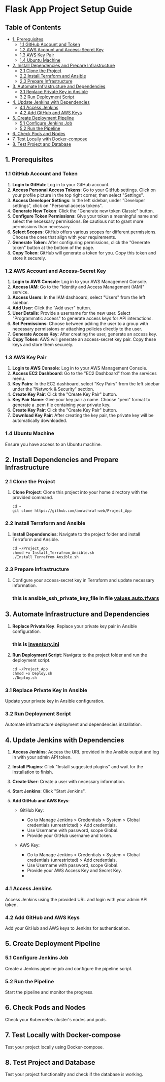 # Flask App Project Setup Guide

## Table of Contents
- [1. Prerequisites](#1-prerequisites)
  - [1.1 GitHub Account and Token](#11-github-account-and-token)
  - [1.2 AWS Account and Access-Secret Key](#12-aws-account-and-access-secret-key)
  - [1.3 AWS Key Pair](#13-aws-key-pair)
  - [1.4 Ubuntu Machine](#14-ubuntu-machine)
- [2. Install Dependencies and Prepare Infrastructure](#2-install-dependencies-and-prepare-infrastructure)
  - [2.1 Clone the Project](#21-clone-the-project)
  - [2.2 Install Terraform and Ansible](#22-install-terraform-and-ansible)
  - [2.3 Prepare Infrastructure](#23-prepare-infrastructure)
- [3. Automate Infrastructure and Dependencies](#3-automate-infrastructure-and-dependencies)
  - [3.1 Replace Private Key in Ansible](#31-replace-private-key-in-ansible)
  - [3.2 Run Deployment Script](#32-run-deployment-script)
- [4. Update Jenkins with Dependencies](#4-update-jenkins-with-dependencies)
  - [4.1 Access Jenkins](#41-access-jenkins)
  - [4.2 Add GitHub and AWS Keys](#42-add-github-and-aws-keys)
- [5. Create Deployment Pipeline](#5-create-deployment-pipeline)
  - [5.1 Configure Jenkins Job](#51-configure-jenkins-job)
  - [5.2 Run the Pipeline](#52-run-the-pipeline)
- [6. Check Pods and Nodes](#6-check-pods-and-nodes)
- [7. Test Locally with Docker-compose](#7-test-locally-with-docker-compose)
- [8. Test Project and Database](#8-test-project-and-database)

## 1. Prerequisites

### 1.1 GitHub Account and Token

1. **Login to GitHub**: Log in to your GitHub account.
2. **Access Personal Access Tokens**: Go to your GitHub settings. Click on your profile picture in the top right corner, then select "Settings".
3. **Access Developer Settings**: In the left sidebar, under "Developer settings", click on "Personal access tokens".
4. **Generate New Token**: Click the "Generate new token Classic" button.
5. **Configure Token Permissions**: Give your token a meaningful name and select the necessary permissions. Be cautious not to grant more permissions than necessary.
6. **Select Scopes**: GitHub offers various scopes for different permissions. Choose the ones that align with your requirements.
7. **Generate Token**: After configuring permissions, click the "Generate token" button at the bottom of the page.
8. **Copy Token**: GitHub will generate a token for you. Copy this token and store it securely.

### 1.2 AWS Account and Access-Secret Key

1. **Login to AWS Console**: Log in to your AWS Management Console.
2. **Access IAM**: Go to the "Identity and Access Management (IAM)" service.
3. **Access Users**: In the IAM dashboard, select "Users" from the left sidebar.
4. **Add User**: Click the "Add user" button.
5. **User Details**: Provide a username for the new user. Select "Programmatic access" to generate access keys for API interactions.
6. **Set Permissions**: Choose between adding the user to a group with necessary permissions or attaching policies directly to the user.
7. **Generate Access Key**: After creating the user, generate an access key.
8. **Copy Token**: AWS will generate an access-secret key pair. Copy these keys and store them securely.

### 1.3 AWS Key Pair

1. **Login to AWS Console**: Log in to your AWS Management Console.
2. **Access EC2 Dashboard**: Go to the "EC2 Dashboard" from the services menu.
3. **Key Pairs**: In the EC2 dashboard, select "Key Pairs" from the left sidebar under the "Network & Security" section.
4. **Create Key Pair**: Click the "Create Key Pair" button.
5. **Key Pair Name**: Give your key pair a name. Choose "pem" format to generate a .pem file containing your private key.
6. **Create Key Pair**: Click the "Create Key Pair" button.
7. **Download Key Pair**: After creating the key pair, the private key will be automatically downloaded.

### 1.4 Ubuntu Machine
  Ensure you have access to an Ubuntu machine.

## 2. Install Dependencies and Prepare Infrastructure

### 2.1 Clone the Project
  1. **Clone Project**: Clone this project into your home directory with the provided command.
     ```
     cd ~
     git clone https://github.com/amrashraf-web/Project_App
     ```

### 2.2 Install Terraform and Ansible

  1. **Install Dependencies**: Navigate to the project folder and install Terraform and Ansible.
     ```
     cd ~/Project_App
     chmod +x Install_Terrafrom_Ansible.sh
     ./Install_Terrafrom_Ansible.sh
     ```

### 2.3 Prepare Infrastructure
  1. Configure your access-secret key in Terraform and update necessary information.
     ### this is ansible_ssh_private_key_file in file [values.auto.tfvars](https://github.com/amrashraf-web/Project_App/blob/master/Terraform_Files/values.auto.tfvars)

## 3. Automate Infrastructure and Dependencies

1. **Replace Private Key**: Replace your private key pair in Ansible configuration.
     ### this is [inventory.ini](https://github.com/amrashraf-web/Project_App/blob/master/Ansible_Files/inventory.ini)
3. **Run Deployment Script**: Navigate to the project folder and run the deployment script.
   ```
   cd ~/Project_App
   chmod +x Deploy.sh
   ./Deploy.sh
   ```
   
### 3.1 Replace Private Key in Ansible
Update your private key in Ansible configuration.

### 3.2 Run Deployment Script
Automate infrastructure deployment and dependencies installation.

## 4. Update Jenkins with Dependencies

1. **Access Jenkins**: Access the URL provided in the Ansible output and log in with your admin API token.
2. **Install Plugins**: Click "Install suggested plugins" and wait for the installation to finish.
3. **Create User**: Create a user with necessary information.
4. **Start Jenkins**: Click "Start Jenkins".
5. **Add GitHub and AWS Keys**:

   - GitHub Key:
     - Go to Manage Jenkins > Credentials > System > Global credentials (unrestricted) > Add credentials.
     - Use Username with password, scope Global.
     - Provide your GitHub username and token.

   - AWS Key:
     - Go to Manage Jenkins > Credentials > System > Global credentials (unrestricted) > Add credentials.
     - Use Username with password, scope Global.
     - Provide your AWS Access Key and Secret Key.
     - 
### 4.1 Access Jenkins
Access Jenkins using the provided URL and login with your admin API token.

### 4.2 Add GitHub and AWS Keys
Add your GitHub and AWS keys to Jenkins for authentication.

## 5. Create Deployment Pipeline

### 5.1 Configure Jenkins Job
Create a Jenkins pipeline job and configure the pipeline script.

### 5.2 Run the Pipeline
Start the pipeline and monitor the progress.

## 6. Check Pods and Nodes

Check your Kubernetes cluster's nodes and pods.

## 7. Test Locally with Docker-compose

Test your project locally using Docker-compose.

## 8. Test Project and Database

Test your project functionality and check if the database is working.

